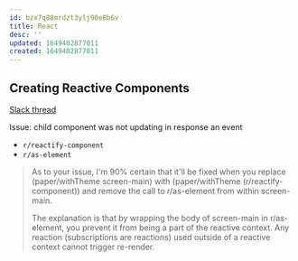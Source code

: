 ```yaml
---
id: bzx7q88mrdzt3ylj90e8b6v
title: React
desc: ''
updated: 1649402877011
created: 1649402877011
---
```




## Creating Reactive Components

[Slack thread](https://clojurians.slack.com/archives/C073DKH9P/p1649401136457189)

Issue: child component was not updating in response an event

- `r/reactify-component`
- `r/as-element`

> As to your issue, I'm 90% certain that it'll be fixed when you replace (paper/withTheme screen-main) with (paper/withTheme (r/reactify-component)) and remove the call to r/as-element from within screen-main.
>
> The explanation is that by wrapping the body of screen-main in r/as-element, you prevent it from being a part of the reactive context. Any reaction (subscriptions are reactions) used outside of a reactive context cannot trigger re-render.